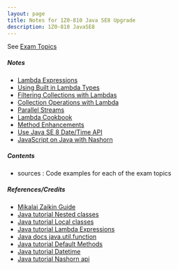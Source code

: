 ```yaml
---
layout: page
title: Notes for 1Z0-810 Java SE8 Upgrade
description: 1Z0-810 JavaSE8 
---
```



See [Exam Topics](http://education.oracle.com/pls/web_prod-plq-dad/db_pages.getpage?page_id=5001&get_params=p_exam_id:1Z0-810#tabs-2)

##### Notes
- [Lambda Expressions](pages/chapter1.html)
- [Using Built in Lambda Types](pages/chapter2.html)
- [Filtering Collections with Lambdas](pages/chapter3.html)
- [Collection Operations with Lambda](pages/chapter4.html)
- [Parallel Streams](pages/chapter5.html)
- [Lambda Cookbook](pages/chapter6.html)
- [Method Enhancements](pages/chapter7.html)
- [Use Java SE 8 Date/Time API](pages/chapter8.html)
- [JavaScript on Java with Nashorn](pages/chapter9.html)


##### Contents
 + sources : Code examples for each of the exam topics


##### References/Credits
+ [Mikalai Zaikin Guide](http://java.boot.by/ocpjp8-upgrade-guide/)
+ [Java tutorial Nested classes](http://docs.oracle.com/javase/tutorial/java/javaOO/nested.html)
+ [Java tutorial Local classes](http://docs.oracle.com/javase/tutorial/java/javaOO/localclasses.html)
+ [Java tutorial Lambda Expressions](http://docs.oracle.com/javase/tutorial/java/javaOO/lambdaexpressions.html)
+ [Java docs java.util.function ](http://docs.oracle.com/javase/8/docs/api/java/util/function/package-summary.html)
+ [Java tutorial Default Methods](http://docs.oracle.com/javase/tutorial/java/IandI/defaultmethods.html)
+ [Java tutorial Datetime](http://docs.oracle.com/javase/tutorial/datetime)
+ [Java tutorial Nashorn api](http://docs.oracle.com/javase/8/docs/technotes/guides/scripting/nashorn/api.html)


